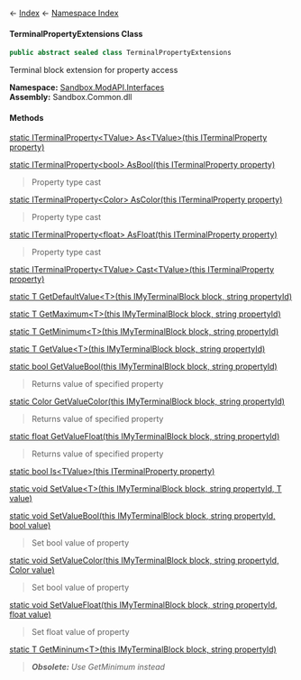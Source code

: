 ← [Index](Api-Index) ← [Namespace Index](Namespace-Index)

#### TerminalPropertyExtensions Class

```csharp
public abstract sealed class TerminalPropertyExtensions
```

Terminal block extension for property access

**Namespace:** [Sandbox.ModAPI.Interfaces](Sandbox.ModAPI.Interfaces)  
**Assembly:** Sandbox.Common.dll

#### Methods

[static ITerminalProperty&lt;TValue&gt; As&lt;TValue&gt;(this ITerminalProperty property)](Sandbox.ModAPI.Interfaces.TerminalPropertyExtensions.As)

> 

[static ITerminalProperty&lt;bool&gt; AsBool(this ITerminalProperty property)](Sandbox.ModAPI.Interfaces.TerminalPropertyExtensions.AsBool)

> Property type cast

[static ITerminalProperty&lt;Color&gt; AsColor(this ITerminalProperty property)](Sandbox.ModAPI.Interfaces.TerminalPropertyExtensions.AsColor)

> Property type cast

[static ITerminalProperty&lt;float&gt; AsFloat(this ITerminalProperty property)](Sandbox.ModAPI.Interfaces.TerminalPropertyExtensions.AsFloat)

> Property type cast

[static ITerminalProperty&lt;TValue&gt; Cast&lt;TValue&gt;(this ITerminalProperty property)](Sandbox.ModAPI.Interfaces.TerminalPropertyExtensions.Cast)

> 

[static T GetDefaultValue&lt;T&gt;(this IMyTerminalBlock block, string propertyId)](Sandbox.ModAPI.Interfaces.TerminalPropertyExtensions.GetDefaultValue)

> 

[static T GetMaximum&lt;T&gt;(this IMyTerminalBlock block, string propertyId)](Sandbox.ModAPI.Interfaces.TerminalPropertyExtensions.GetMaximum)

> 

[static T GetMinimum&lt;T&gt;(this IMyTerminalBlock block, string propertyId)](Sandbox.ModAPI.Interfaces.TerminalPropertyExtensions.GetMinimum)

> 

[static T GetValue&lt;T&gt;(this IMyTerminalBlock block, string propertyId)](Sandbox.ModAPI.Interfaces.TerminalPropertyExtensions.GetValue)

> 

[static bool GetValueBool(this IMyTerminalBlock block, string propertyId)](Sandbox.ModAPI.Interfaces.TerminalPropertyExtensions.GetValueBool)

> Returns value of specified property

[static Color GetValueColor(this IMyTerminalBlock block, string propertyId)](Sandbox.ModAPI.Interfaces.TerminalPropertyExtensions.GetValueColor)

> Returns value of specified property

[static float GetValueFloat(this IMyTerminalBlock block, string propertyId)](Sandbox.ModAPI.Interfaces.TerminalPropertyExtensions.GetValueFloat)

> Returns value of specified property

[static bool Is&lt;TValue&gt;(this ITerminalProperty property)](Sandbox.ModAPI.Interfaces.TerminalPropertyExtensions.Is)

> 

[static void SetValue&lt;T&gt;(this IMyTerminalBlock block, string propertyId, T value)](Sandbox.ModAPI.Interfaces.TerminalPropertyExtensions.SetValue)

> 

[static void SetValueBool(this IMyTerminalBlock block, string propertyId, bool value)](Sandbox.ModAPI.Interfaces.TerminalPropertyExtensions.SetValueBool)

> Set bool value of property

[static void SetValueColor(this IMyTerminalBlock block, string propertyId, Color value)](Sandbox.ModAPI.Interfaces.TerminalPropertyExtensions.SetValueColor)

> Set bool value of property

[static void SetValueFloat(this IMyTerminalBlock block, string propertyId, float value)](Sandbox.ModAPI.Interfaces.TerminalPropertyExtensions.SetValueFloat)

> Set float value of property

[static T GetMininum&lt;T&gt;(this IMyTerminalBlock block, string propertyId)](Sandbox.ModAPI.Interfaces.TerminalPropertyExtensions.GetMininum)

> _**Obsolete:** Use GetMinimum instead_

